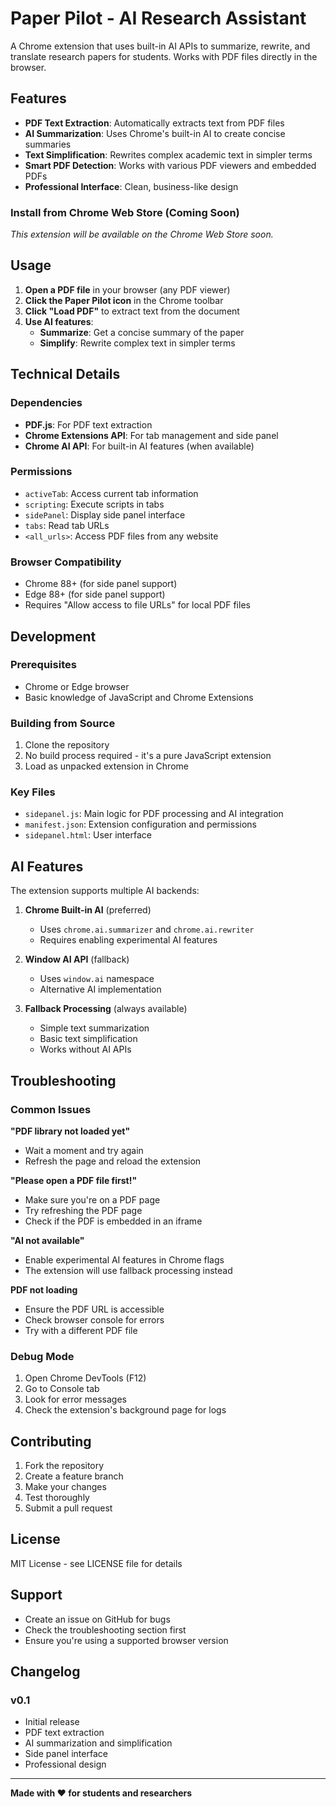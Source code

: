 # Paper Pilot - AI Research Assistant

A Chrome extension that uses built-in AI APIs to summarize, rewrite, and translate research papers for students. Works with PDF files directly in the browser.

## Features

-  **PDF Text Extraction**: Automatically extracts text from PDF files
-  **AI Summarization**: Uses Chrome's built-in AI to create concise summaries
-  **Text Simplification**: Rewrites complex academic text in simpler terms
-  **Smart PDF Detection**: Works with various PDF viewers and embedded PDFs
-  **Professional Interface**: Clean, business-like design


### Install from Chrome Web Store (Coming Soon)

*This extension will be available on the Chrome Web Store soon.*

## Usage

1. **Open a PDF file** in your browser (any PDF viewer)
2. **Click the Paper Pilot icon** in the Chrome toolbar
3. **Click "Load PDF"** to extract text from the document
4. **Use AI features**:
   - **Summarize**: Get a concise summary of the paper
   - **Simplify**: Rewrite complex text in simpler terms


## Technical Details

### Dependencies
- **PDF.js**: For PDF text extraction
- **Chrome Extensions API**: For tab management and side panel
- **Chrome AI API**: For built-in AI features (when available)

### Permissions
- `activeTab`: Access current tab information
- `scripting`: Execute scripts in tabs
- `sidePanel`: Display side panel interface
- `tabs`: Read tab URLs
- `<all_urls>`: Access PDF files from any website

### Browser Compatibility
- Chrome 88+ (for side panel support)
- Edge 88+ (for side panel support)
- Requires "Allow access to file URLs" for local PDF files

## Development

### Prerequisites
- Chrome or Edge browser
- Basic knowledge of JavaScript and Chrome Extensions

### Building from Source
1. Clone the repository
2. No build process required - it's a pure JavaScript extension
3. Load as unpacked extension in Chrome

### Key Files
- `sidepanel.js`: Main logic for PDF processing and AI integration
- `manifest.json`: Extension configuration and permissions
- `sidepanel.html`: User interface

## AI Features

The extension supports multiple AI backends:

1. **Chrome Built-in AI** (preferred)
   - Uses `chrome.ai.summarizer` and `chrome.ai.rewriter`
   - Requires enabling experimental AI features

2. **Window AI API** (fallback)
   - Uses `window.ai` namespace
   - Alternative AI implementation

3. **Fallback Processing** (always available)
   - Simple text summarization
   - Basic text simplification
   - Works without AI APIs

## Troubleshooting

### Common Issues

**"PDF library not loaded yet"**
- Wait a moment and try again
- Refresh the page and reload the extension

**"Please open a PDF file first!"**
- Make sure you're on a PDF page
- Try refreshing the PDF page
- Check if the PDF is embedded in an iframe

**"AI not available"**
- Enable experimental AI features in Chrome flags
- The extension will use fallback processing instead

**PDF not loading**
- Ensure the PDF URL is accessible
- Check browser console for errors
- Try with a different PDF file

### Debug Mode
1. Open Chrome DevTools (F12)
2. Go to Console tab
3. Look for error messages
4. Check the extension's background page for logs

## Contributing

1. Fork the repository
2. Create a feature branch
3. Make your changes
4. Test thoroughly
5. Submit a pull request

## License

MIT License - see LICENSE file for details

## Support

- Create an issue on GitHub for bugs
- Check the troubleshooting section first
- Ensure you're using a supported browser version

## Changelog

### v0.1
- Initial release
- PDF text extraction
- AI summarization and simplification
- Side panel interface
- Professional design

---

**Made with ❤️ for students and researchers**

